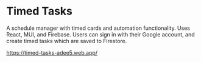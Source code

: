 # Timed Tasks
A schedule manager with timed cards and automation functionality. Uses React, MUI, and Firebase. 
Users can sign in with their Google account, and create timed tasks which are saved to Firestore.

https://timed-tasks-adee5.web.app/
